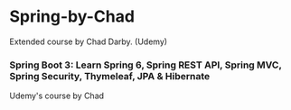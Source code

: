 # Spring-by-Chad
Extended course by Chad Darby. (Udemy)

### Spring Boot 3: Learn Spring 6, Spring REST API, Spring MVC, Spring Security, Thymeleaf, JPA & Hibernate
Udemy's course by Chad
